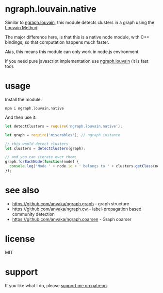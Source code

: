 # ngraph.louvain.native

Similar to [ngraph.louvain](https://github.com/anvaka/ngraph.louvain), this module
detects clusters in a graph using the [Louvain Method](https://en.wikipedia.org/wiki/Louvain_Modularity).

The major difference here, is that this is a native node module, with C++ bindings, so that computation
happens much faster. 

Alas, this means this module can only work in node.js environment.

If you need pure javascript implementation use [ngraph.louvain](https://github.com/anvaka/ngraph.louvain) (it is fast too).

# usage

Install the module:
```
npm i ngraph.louvain.native
```

And then use it:

``` js
let detectClusters = require('ngraph.louvain.native');

let graph = require('miserables'); // ngraph instance

// this would detect clusters
let clusters = detectClusters(graph);

// and you can iterate over them:
graph.forEachNode(function(node) {
  console.log('Node ' + node.id + ' belongs to ' + clusters.getClass(node.id));
});
```

# see also

* https://github.com/anvaka/ngraph.graph - graph structure
* https://github.com/anvaka/ngraph.cw - label-propagation based community detection
* https://github.com/anvaka/ngraph.coarsen - Graph coarser

# license

MIT

# support

If you like what I do, please [support me on patreon](https://www.patreon.com/anvaka).